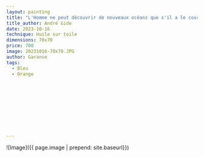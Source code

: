 ```yaml
---
layout: painting
title: "L'Homme ne peut découvrir de nouveaux océans que s'il a le courage de perdre de vue le rivage." 
title_author: André Gide                                                          
date: 2023-10-16
technique: Huile sur toile 
dimensions: 70x70
price: 700
image: 20231016-70x70.JPG
author: Garanse
tags:
  - Bleu
  - Orange
  
  
  
  
  
  
  
  
  
  
---
```

![Image]({{ page.image | prepend: site.baseurl}})

